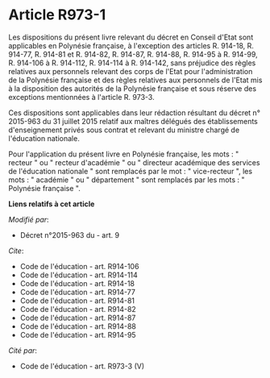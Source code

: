 # Article R973-1

Les dispositions du présent livre relevant du décret en Conseil d'Etat sont applicables en Polynésie française, à l'exception
des articles R. 914-18, R. 914-77, R. 914-81 et R. 914-82, R. 914-87, R. 914-88, R. 914-95 à R. 914-99, R. 914-106 à R.
914-112, R. 914-114 à R. 914-142, sans préjudice des règles relatives aux personnels relevant des corps de l'Etat pour
l'administration de la Polynésie française et des règles relatives aux personnels de l'Etat mis à la disposition des
autorités de la Polynésie française et sous réserve des exceptions mentionnées à l'article R. 973-3. 

Ces dispositions sont applicables dans leur rédaction résultant du décret n° 2015-963 du 31 juillet 2015 relatif aux maîtres
délégués des établissements d'enseignement privés sous contrat et relevant du ministre chargé de l'éducation nationale.

Pour l'application du présent livre en Polynésie française, les mots : " recteur " ou " recteur d'académie " ou " directeur
académique des services de l'éducation nationale " sont remplacés par le mot : " vice-recteur ", les mots : " académie " ou "
département " sont remplacés par les mots : " Polynésie française ".

**Liens relatifs à cet article**

_Modifié par_:

  - Décret n°2015-963 du  - art. 9

_Cite_:

  - Code de l'éducation - art. R914-106
  - Code de l'éducation - art. R914-114
  - Code de l'éducation - art. R914-18
  - Code de l'éducation - art. R914-77
  - Code de l'éducation - art. R914-81
  - Code de l'éducation - art. R914-82
  - Code de l'éducation - art. R914-87
  - Code de l'éducation - art. R914-88
  - Code de l'éducation - art. R914-95

_Cité par_:

  - Code de l'éducation - art. R973-3 (V)
